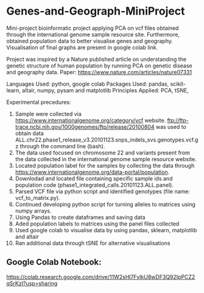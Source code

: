 # Genes-and-Geograph-MiniProject
Mini-project bioinformatic project applying PCA on vcf files obtained through the international genome sample resource site. Furthermore, obtained population data to better visualise genes and geography. Visualisation of final graphs are present in google colab link.    

Project was inspired by a Nature published article on understanding the genetic structure of human population by running PCA on genetic disease and geography data. Paper: https://www.nature.com/articles/nature07331

Languages Used: python, google colab
Packages Used: pandas, scikit-learn, altair, numpy, pysam and matplotlib
Principles Applied: PCA, tSNE, 

Experimental precedures: 

1) Sample were collected via https://www.internationalgenome.org/category/vcf website. ftp://ftp-trace.ncbi.nih.gov/1000genomes/ftp/release/20100804 was used to obtain data ALL.chr22.phase1_release_v3.20101123.snps_indels_svs.genotypes.vcf.gz through the command line (bash). 
2) The data used focused on chromosome 22 and variants present from the data collected in the international genome sample resource website. 
3) Located population label for the samples by collecting the data through https://www.internationalgenome.org/data-portal/population. 
4) Downlodad and located file containing specific sample ids and population code (phase1_integrated_calls.20101123.ALL.panel). 
5) Parsed VCF file via python script and identified genotypes (file name: vcf_to_matrix.py).
6) Continued developing python script for turning alleles to matrices using numpy arrays. 
7) Using Pandas to create dataframes and saving data
8) Aded population labels to matrices using the panel files collected 
9) Used google colab to visualise data by using pandas, sklearn, matplotlib and altair 
10) Ran additional data through tSNE for alternative visualisations 

## Google Colab Notebook:
https://colab.research.google.com/drive/11W2sHl7FyIkU8wDF3Q92IpPCZ2qSrKzI?usp=sharing
